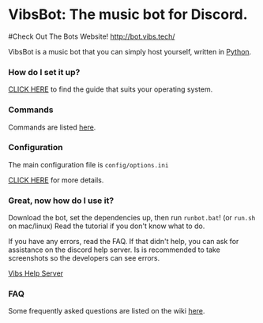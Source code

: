 # VibsBot: The music bot for Discord.
#Check Out The Bots Website! http://bot.vibs.tech/

VibsBot is a music bot that you can simply host yourself, written in [Python](https://www.python.org).

### How do I set it up?

[CLICK HERE](https://github.com/SexualRhinoceros/MusicBot/wiki) to find the guide that suits your operating system.

### Commands

Commands are listed [here](https://github.com/Just-Some-Bots/MusicBot/wiki/Commands "Commands list").

### Configuration

The main configuration file is `config/options.ini`

[CLICK HERE](https://github.com/Just-Some-Bots/MusicBot/wiki/Configuration) for more details.

### Great, now how do I use it?
Download the bot, set the dependencies up, then run `runbot.bat`! (or `run.sh` on mac/linux)  Read the tutorial if you don't know what to do.

If you have any errors, read the FAQ. If that didn't help, you can ask for assistance on the discord help server. Is is recommended to take screenshots so the developers can see errors.

[Vibs Help Server](https://discord.gg/tpaygpg "Discord link")

### FAQ

Some frequently asked questions are listed on the wiki [here](https://github.com/Just-Some-Bots/MusicBot/wiki/FAQ "Wiki").
